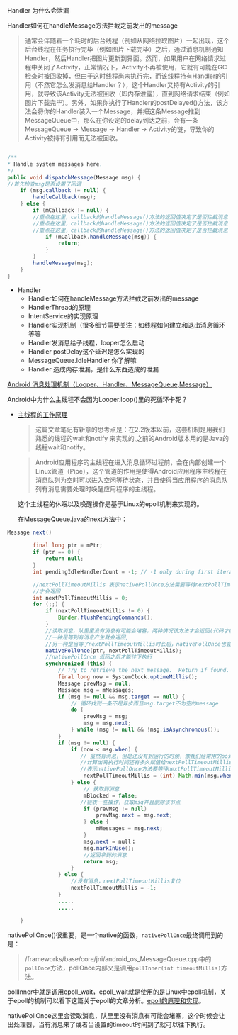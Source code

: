 Handler 为什么会泄漏

Handler如何在handleMessage方法拦截之前发出的message

> 通常会伴随着一个耗时的后台线程（例如从网络拉取图片）一起出现，这个后台线程在任务执行完毕（例如图片下载完毕）之后，通过消息机制通知Handler，然后Handler把图片更新到界面。然而，如果用户在网络请求过程中关闭了Activity，正常情况下，Activity不再被使用，它就有可能在GC检查时被回收掉，但由于这时线程尚未执行完，而该线程持有Handler的引用（不然它怎么发消息给Handler？），这个Handler又持有Activity的引用，就导致该Activity无法被回收（即内存泄露），直到网络请求结束（例如图片下载完毕）。另外，如果你执行了Handler的postDelayed()方法，该方法会将你的Handler装入一个Message，并把这条Message推到MessageQueue中，那么在你设定的delay到达之前，会有一条MessageQueue -> Message -> Handler -> Activity的链，导致你的Activity被持有引用而无法被回收。

``` java

/**
* Handle system messages here.
*/
public void dispatchMessage(Message msg) {
//首先检查msg是否设置了回调
    if (msg.callback != null) {
        handleCallback(msg);
    } else {
        if (mCallback != null) {
        //重点在这里，callback的handleMessage()方法的返回值决定了是否拦截消息
        //重点在这里，callback的handleMessage()方法的返回值决定了是否拦截消息
        //重点在这里，callback的handleMessage()方法的返回值决定了是否拦截消息
            if (mCallback.handleMessage(msg)) {
                return;
            }
        }
        handleMessage(msg);
    }
}

```

*  Handler
   *  Handler如何在handleMessage方法拦截之前发出的message
   *  HandlerThread的原理
   *  IntentService的实现原理
   *  Handler实现机制（很多细节需要关注：如线程如何建立和退出消息循环等等
   *  Handler发消息给子线程，looper怎么启动
   *  Handler postDelay这个延迟是怎么实现的
   *  MessageQueue.IdleHandler 你了解嘛
   *  Handler 造成内存泄漏，是什么东西造成的泄漏

[Android 消息处理机制（Looper、Handler、MessageQueue,Message）](https://www.jianshu.com/p/02962454adf7)

Android中为什么主线程不会因为Looper.loop()里的死循环卡死？
* [主线程的工作原理](https://haldir65.github.io/2016/10/12/2016-10-12-How-the-mainThread-work/)
  > 这篇文章笔记有新意的思考点是：在2.2版本以前，这套机制是用我们熟悉的线程的wait和notify 来实现的,之前的Android版本用的是Java的线程wait和notify。

  >Android应用程序的主线程在进入消息循环过程前，会在内部创建一个Linux管道（Pipe），这个管道的作用是使得Android应用程序主线程在消息队列为空时可以进入空闲等待状态，并且使得当应用程序的消息队列有消息需要处理时唤醒应用程序的主线程。

  这个主线程的休眠以及唤醒操作是基于Linux的epoll机制来实现的。

  在MessageQueue.java的next方法中：

```java
Message next() 
       
        final long ptr = mPtr;
        if (ptr == 0) {
            return null;
        }
        int pendingIdleHandlerCount = -1; // -1 only during first iteration

        //nextPollTimeoutMillis 表示nativePollOnce方法需要等待nextPollTimeoutMillis 
        //才会返回
        int nextPollTimeoutMillis = 0;
        for (;;) {
            if (nextPollTimeoutMillis != 0) {
                Binder.flushPendingCommands();
            }
            //读取消息，队里里没有消息有可能会堵塞，两种情况该方法才会返回(代码才能往下执行)
            //一种是等到有消息产生就会返回,
            //另一种是当等了nextPollTimeoutMillis时长后，nativePollOnce也会返回
            nativePollOnce(ptr, nextPollTimeoutMillis);
            //nativePollOnce 返回之后才能往下执行
            synchronized (this) {
                // Try to retrieve the next message.  Return if found.
                final long now = SystemClock.uptimeMillis();
                Message prevMsg = null;
                Message msg = mMessages;
                if (msg != null && msg.target == null) {
                    // 循环找到一条不是异步而且msg.target不为空的message
                    do {
                        prevMsg = msg;
                        msg = msg.next;
                    } while (msg != null && !msg.isAsynchronous());
                }
                if (msg != null) {
                    if (now < msg.when) {
                       // 虽然有消息，但是还没有到运行的时候，像我们经常用的postDelay,
                       //计算出离执行时间还有多久赋值给nextPollTimeoutMillis，
                       //表示nativePollOnce方法要等待nextPollTimeoutMillis时长后返回
                        nextPollTimeoutMillis = (int) Math.min(msg.when - now, Integer.MAX_VALUE);
                    } else {
                        // 获取到消息
                        mBlocked = false;
                       //链表一些操作，获取msg并且删除该节点 
                        if (prevMsg != null) 
                            prevMsg.next = msg.next;
                        } else {
                            mMessages = msg.next;
                        }
                        msg.next = null；
                        msg.markInUse();
                        //返回拿到的消息
                        return msg;
                    }
                } else {
                    //没有消息，nextPollTimeoutMillis复位
                    nextPollTimeoutMillis = -1;
                }
                .....
                .....
              
    }
```
nativePollOnce()很重要，是一个native的函数，``nativePollOnce``最终调用到的是：

> /frameworks/base/core/jni/android_os_MessageQueue.cpp中的``pollOnce``方法，pollOnce内部又是调用``pollInner(int timeoutMillis)``方法。

pollInner中就是调用epoll_wait，epoll_wait就是使用的是Linux中epoll机制，关于epoll的机制可以看下这篇关于epoll的文章分析。[epoll的原理和实现](https://tqr.ink/2017/10/05/implementation-of-epoll/)。

nativePollOnce这里会读取消息，队里里没有消息有可能会堵塞，这个时候会让出处理器，当有消息来了或者当设置的timeout时间到了就可以往下执行。